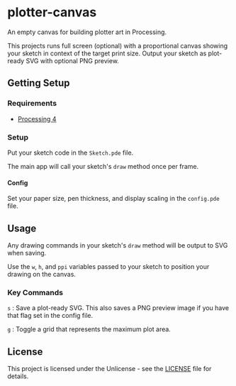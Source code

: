 # plotter-canvas

An empty canvas for building plotter art in Processing.

This projects runs full screen (optional) with a proportional canvas showing your sketch in context of the target print size. Output your sketch as plot-ready SVG with optional PNG preview.

## Getting Setup

### Requirements

-   [Processing 4](https://processing.org/download)

### Setup

Put your sketch code in the `Sketch.pde` file.

The main app will call your sketch's `draw` method once per frame.

#### Config

Set your paper size, pen thickness, and display scaling in the `config.pde` file.

## Usage

Any drawing commands in your sketch's `draw` method will be output to SVG when saving.

Use the `w`, `h`, and `ppi` variables passed to your sketch to position your drawing on the canvas.

### Key Commands

`s` : Save a plot-ready SVG. This also saves a PNG preview image if you have that flag set in the config file.

`g` : Toggle a grid that represents the maximum plot area.

## License

This project is licensed under the Unlicense - see the [LICENSE](LICENSE) file for details.
